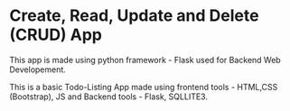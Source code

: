 # Create, Read, Update and Delete (CRUD) App 

This app is made using python framework - Flask used for Backend Web Developement.

This is a basic Todo-Listing App made using frontend tools - HTML,CSS (Bootstrap), JS and Backend tools - Flask, SQLLITE3.
